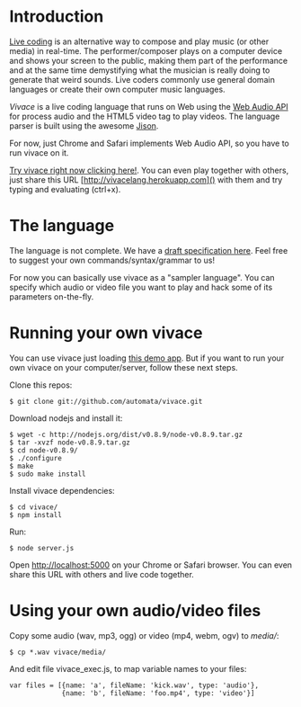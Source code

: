# Introduction

[Live coding](http://toplap.org) is an alternative way to compose and
play music (or other media) in real-time.  The performer/composer
plays on a computer device and shows your screen to the public, making
them part of the performance and at the same time demystifying what
the musician is really doing to generate that weird sounds. Live
coders commonly use general domain languages or create their own
computer music languages.

*Vivace* is a live coding language that runs on Web using the [Web
 Audio
 API](https://dvcs.w3.org/hg/audio/raw-file/tip/webaudio/specification.html)
 for process audio and the HTML5 video tag to play videos. The
 language parser is built using the awesome [Jison](http://jison.org).

For now, just Chrome and Safari implements Web Audio API, so you have
to run vivace on it.

[Try vivace right now clicking
here!](http://vivacelang.herokuapp.com). You can even play together
with others, just share this URL [http://vivacelang.herokuapp.com]()
with them and try typing and evaluating (ctrl+x).

# The language

The language is not complete. We have a [draft specification
here](https://github.com/automata/vivace/wiki/Language-spec). Feel
free to suggest your own commands/syntax/grammar to us!

For now you can basically use vivace as a "sampler language". You can
specify which audio or video file you want to play and hack some of
its parameters on-the-fly.

# Running your own vivace

You can use vivace just loading [this demo
app](http://vivacelang.herokuapp.com). But if you want to run your own
vivace on your computer/server, follow these next steps.

Clone this repos:

    $ git clone git://github.com/automata/vivace.git

Download nodejs and install it:

    $ wget -c http://nodejs.org/dist/v0.8.9/node-v0.8.9.tar.gz
    $ tar -xvzf node-v0.8.9.tar.gz
    $ cd node-v0.8.9/
    $ ./configure
    $ make
    $ sudo make install

Install vivace dependencies:

    $ cd vivace/
    $ npm install
    
Run:

    $ node server.js

Open [http://localhost:5000]() on your Chrome or Safari browser. You
can even share this URL with others and live code together.

# Using your own audio/video files

Copy some audio (wav, mp3, ogg) or video (mp4, webm, ogv) to *media/*:

    $ cp *.wav vivace/media/

And edit file vivace_exec.js, to map variable names to your files:

    var files = [{name: 'a', fileName: 'kick.wav', type: 'audio'},
                 {name: 'b', fileName: 'foo.mp4', type: 'video'}]


